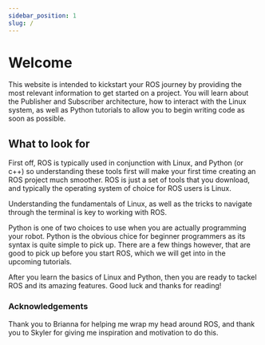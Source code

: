```yaml
---
sidebar_position: 1
slug: /
---
```


# Welcome

This website is intended to kickstart your ROS journey by providing the most relevant information to get started on a project. You will learn about the Publisher and Subscriber architecture, how to interact with the Linux system, as well as Python tutorials to allow you to begin writing code as soon as possible. 

## What to look for

First off, ROS is typically used in conjunction with Linux, and Python (or c++) so understanding these tools first will make your first time creating an ROS project much smoother. ROS is just a set of tools that you download, and typically the operating system of choice for ROS users is Linux. 

Understanding the fundamentals of Linux, as well as the tricks to navigate through the terminal is key to working with ROS. 

Python is one of two choices to use when you are actually programming your robot. Python is the obvious chice for beginner programmers as its syntax is quite simple to pick up. There are a few things however, that are good to pick up before you start ROS, which we will get into in the upcoming tutorials. 

After you learn the basics of Linux and Python, then you are ready to tackel ROS and its amazing features. Good luck and thanks for reading!

### Acknowledgements
Thank you to Brianna for helping me wrap my head around ROS, and thank you to Skyler for giving me inspiration and motivation to do this.